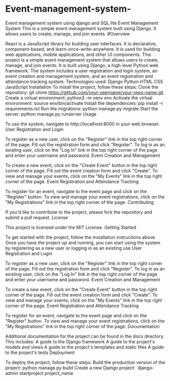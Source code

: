 # Event-management-system-
Event management system using django and SQL lite 
Event Management System
This is a simple event management system built using Django. It allows users to create, manage, and join events.
#Overview

 React is a JavaScript library for building user interfaces. It is declarative, component-based, and learn-once-write-anywhere. It is used for building web applications, mobile applications, and 
other UI components.
This project is a simple event management system that allows users to create, manage, and join events. It is built using Django, a high-level Python web framework. The system includes a user registration and login system, an event creation and management system, and an event registration and attendance tracking system.
                                                     Technologies used:
Django
Python
HTML
CSS
JavaScript
 Installation
To install the project, follow these steps:
Clone the repository: git clone https://github.com/your-username/your-repo-name.git
Create a virtual environment: python3 -m venv env
Activate the virtual environment: source env/bin/activate
Install the dependencies: pip install -r requirements.txt
Run the migrations: python manage.py migrate
Start the server: python manage.py runserver
  Usage
													
To use the system, navigate to http://localhost:8000 in your web browser.
 User Registration and Login
												 
To register as a new user, click on the "Register" link in the top right corner of the page. Fill out the registration form and click "Register". To log in as an existing user, click on the "Log In" link in the top right corner of the page and enter your username and password.
 Event Creation and Management
												 
To create a new event, click on the "Create Event" button in the top right corner of the page. Fill out the event creation form and click "Create". To view and manage your events, click on the "My Events" link in the top right corner of the page.
Event Registration and Attendance Tracking
											
To register for an event, navigate to the event page and click on the "Register" button. To view and manage your event registrations, click on the "My Registrations" link in the top right corner of the page.
 Contributing
											
If you'd like to contribute to the project, please fork the repository and submit a pull request.
 License
											 
This project is licensed under the MIT License.
Getting Started
										 
To get started with the project, follow the installation instructions above. Once you have the project up and running, you can start using the system by registering as a new user or logging in as an existing use
User Registration and Login
										   
To register as a new user, click on the "Register" link in the top right corner of the page. Fill out the registration form and click "Register". To log in as an existing user, click on the "Log In" link in the top right corner of the page and enter your username and password.
Event Creation and Management
											
To create a new event, click on the "Create Event" button in the top right corner of the page. Fill out the event creation form and click "Create". To view and manage your events, click on the "My Events" link in the top right corner of the page.
Event Registration and Attendance Tracking
											 
To register for an event, navigate to the event page and click on the "Register" button. To view and manage your event registrations, click on the "My Registrations" link in the top right corner of the page.
 Documentation
											
Additional documentation for the project can be found in the docs directory. This includes:
A guide to the Django framework
A guide to the project's models and views
A guide to the project's templates and static files
A guide to the project's tests
Deployment
											 
To deploy the project, follow these steps:
Build the production version of the project: python manage.py build
Create a new Django project: `django-admin startproject project_name

